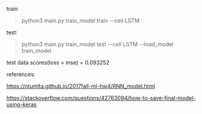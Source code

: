 train

>python3 main.py train_model train --cell LSTM

test:

>python3 main.py train_model test --cell LSTM --load_model train_model

test data scores(loss = mse) = 0.093252

references:

https://ntumlta.github.io/2017fall-ml-hw4/RNN_model.html

https://stackoverflow.com/questions/42763094/how-to-save-final-model-using-keras